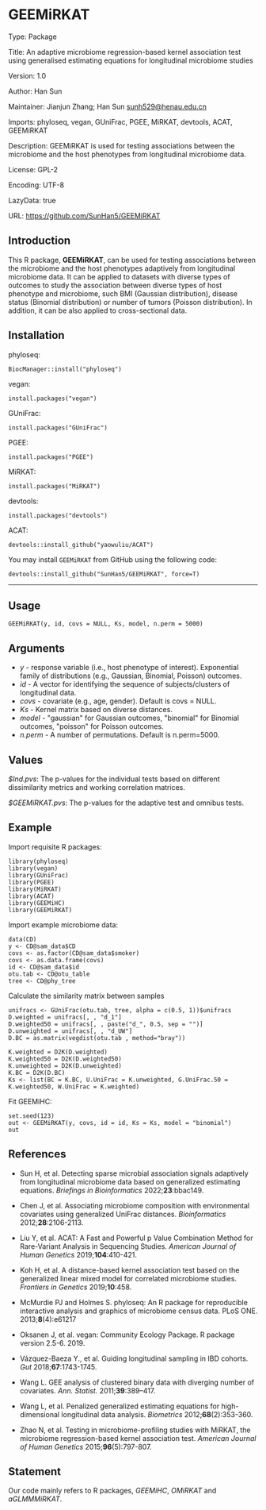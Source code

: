 # GEEMiRKAT

Type: Package

Title: An adaptive microbiome regression-based kernel association test using generalised estimating equations for longitudinal microbiome studies

Version: 1.0

Author: Han Sun

Maintainer: Jianjun Zhang; Han Sun sunh529@henau.edu.cn

Imports: phyloseq, vegan, GUniFrac, PGEE, MiRKAT, devtools, ACAT, GEEMiRKAT

Description: GEEMiRKAT is used for testing associations between the microbiome and the host phenotypes from longitudinal microbiome data.

License: GPL-2

Encoding: UTF-8

LazyData: true

URL: https://github.com/SunHan5/GEEMiRKAT



## Introduction

This R package, **GEEMiRKAT**, can be used for testing associations between the microbiome and the host phenotypes adaptively from longitudinal microbiome data. It can be applied to datasets with diverse types of outcomes to study the association between diverse types of host phenotype and microbiome, such BMI (Gaussian distribution), disease status (Binomial distribution) or number of tumors (Poisson distribution). In addition, it can be also applied to cross-sectional data.



## Installation 

phyloseq:
```
BiocManager::install("phyloseq")
```

vegan:
```
install.packages("vegan")
```

GUniFrac:
```
install.packages("GUniFrac")
```

PGEE:
```
install.packages("PGEE")
```

MiRKAT:
```
install.packages("MiRKAT")
```

devtools:
```
install.packages("devtools")
```

ACAT:
```
devtools::install_github("yaowuliu/ACAT")
```

You may install `GEEMiRKAT` from GitHub using the following code: 

```
devtools::install_github("SunHan5/GEEMiRKAT", force=T)
```

---------------------------------------------------------------------------------------------------------------------------------------



## Usage
```
GEEMiRKAT(y, id, covs = NULL, Ks, model, n.perm = 5000)
```



## Arguments
* _y_ - response variable (i.e., host phenotype of interest). Exponential family of distributions (e.g., Gaussian, Binomial, Poisson) outcomes.
* _id_ - A vector for identifying the sequence of subjects/clusters of longitudinal data.
* _covs_ - covariate (e.g., age, gender). Default is covs = NULL.
* _Ks_ - Kernel matrix based on diverse distances.
* _model_ - "gaussian" for Gaussian outcomes, "binomial" for Binomial outcomes, "poisson" for Poisson outcomes.
* _n.perm_ - A number of permutations. Default is n.perm=5000. 



## Values
_$Ind.pvs_: The p-values for the individual tests based on different dissimilarity metrics and working correlation matrices.

_$GEEMiRKAT.pvs_: The p-values for the adaptive test and omnibus tests.



## Example

Import requisite R packages: 

```
library(phyloseq)
library(vegan)
library(GUniFrac)
library(PGEE)
library(MiRKAT)
library(ACAT)
library(GEEMiHC)
library(GEEMiRKAT)
```


Import example microbiome data:

```
data(CD)
y <- CD@sam_data$CD
covs <- as.factor(CD@sam_data$smoker)
covs <- as.data.frame(covs)
id <- CD@sam_data$id
otu.tab <- CD@otu_table
tree <- CD@phy_tree
```


Calculate the similarity matrix between samples
```
unifracs <- GUniFrac(otu.tab, tree, alpha = c(0.5, 1))$unifracs
D.weighted = unifracs[, , "d_1"]
D.weighted50 = unifracs[, , paste("d_", 0.5, sep = "")]
D.unweighted = unifracs[, , "d_UW"]
D.BC = as.matrix(vegdist(otu.tab , method="bray"))

K.weighted = D2K(D.weighted)
K.weighted50 = D2K(D.weighted50)
K.unweighted = D2K(D.unweighted)
K.BC = D2K(D.BC)
Ks <- list(BC = K.BC, U.UniFrac = K.unweighted, G.UniFrac.50 = K.weighted50, W.UniFrac = K.weighted)
```

Fit GEEMiHC:

```
set.seed(123)
out <- GEEMiRKAT(y, covs, id = id, Ks = Ks, model = "binomial")
out
```



## References
* Sun H, et al. Detecting sparse microbial association signals adaptively from longitudinal microbiome data based on generalized estimating equations. _Briefings in Bioinformatics_ 2022;**23**:bbac149.

* Chen J, et al. Associating microbiome composition with environmental covariates using generalized UniFrac distances. _Bioinformatics_ 2012;**28**:2106-2113.

* Liu Y, et al. ACAT: A Fast and Powerful p Value Combination Method for Rare-Variant Analysis in Sequencing Studies. _American Journal of Human Genetics_ 2019;**104**:410-421.

* Koh H, et al. A distance-based kernel association test based on the generalized linear mixed model for correlated microbiome studies. _Frontiers in Genetics_ 2019;**10**:458.

* McMurdie PJ and Holmes S. phyloseq: An R package for reproducible interactive analysis and graphics of microbiome census data. PLoS ONE. 2013;**8**(4):e61217

* Oksanen J, et al. vegan: Community Ecology Package. R package version 2.5-6. 2019. 

* Vázquez-Baeza Y., et al. Guiding longitudinal sampling in IBD cohorts. _Gut_ 2018;**67**:1743-1745.

* Wang L. GEE analysis of clustered binary data with diverging number of covariates. _Ann. Statist._ 2011;**39**:389–417.

* Wang L, et al. Penalized generalized estimating equations for high-dimensional longitudinal data analysis. _Biometrics_ 2012;**68**(2):353-360.

* Zhao N, et al. Testing in microbiome-profiling studies with MiRKAT, the microbiome regression-based kernel association test. _American Journal of Human Genetics_ 2015;**96**(5):797-807.


## Statement

Our code mainly refers to R packages, _GEEMiHC_, _OMiRKAT_ and _aGLMMMiRKAT_.
